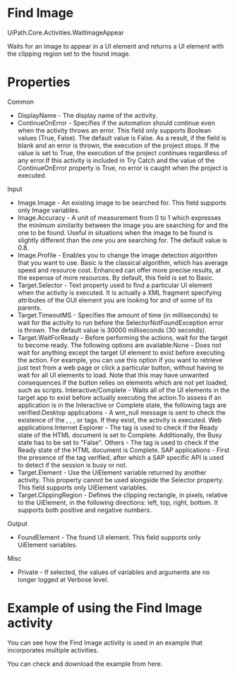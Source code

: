﻿# Find Image

UiPath.Core.Activities.WaitImageAppear

Waits for an image to appear in a UI element and returns a UI element with the clipping region set to the found image.

# Properties

Common

* DisplayName - The display name of the activity.
* ContinueOnError - Specifies if the automation should continue even when the activity throws an error. This field only supports Boolean values (True, False). The default value is False. As a result, if the field is blank and an error is thrown, the execution of the project stops. If the value is set to True, the execution of the project continues regardless of any error.If this activity is included in Try Catch and the value of the ContinueOnError property is True, no error is caught when the project is executed.

Input

* Image.Image - An existing image to be searched for. This field supports only Image variables.
* Image.Accuracy - A unit of measurement from 0 to 1 which expresses the minimum similarity between the image you are searching for and the one to be found. Useful in situations when the image to be found is slightly different than the one you are searching for. The default value is 0.8.
* Image.Profile - Enables you to change the image detection algorithm that you want to use. Basic is the classical algorithm, which has average speed and resource cost. Enhanced can offer more precise results, at the expense of more resources. By default, this field is set to Basic.
* Target.Selector - Text property used to find a particular UI element when the activity is executed. It is actually a XML fragment specifying attributes of the GUI element you are looking for and of some of its parents.
* Target.TimeoutMS - Specifies the amount of time (in milliseconds) to wait for the activity to run before the SelectorNotFoundException error is thrown. The default value is 30000 milliseconds (30 seconds).
* Target.WaitForReady - Before performing the actions, wait for the target to become ready. The following options are available:None - Does not wait for anything except the target UI element to exist before executing the action. For example, you can use this option if you want to retrieve just text from a web page or click a particular button, without having to wait for all UI elements to load. Note that this may have unwanted consequences if the button relies on elements which are not yet loaded, such as scripts. Interactive/Complete - Waits all of the UI elements in the target app to exist before actually executing the action.To assess if an application is in the Interactive or Complete state, the following tags are verified:Desktop applications - A wm_null message is sent to check the existence of the <wnd>, <ctrl>, <java>, or <uia> tags. If they exist, the activity is executed. Web applications:Internet Explorer - The <webctrl> tag is used to check if the Ready state of the HTML document is set to Complete. Additionally, the Busy state has to be set to "False". Others - The <webctrl> tag is used to check if the Ready state of the HTML document is Complete. SAP applications - First the presence of the <wnd> tag verified, after which a SAP specific API is used to detect if the session is busy or not.
* Target.Element - Use the UiElement variable returned by another activity. This property cannot be used alongside the Selector property. This field supports only UiElement variables.
* Target.ClippingRegion - Defines the clipping rectangle, in pixels, relative to the UiElement, in the following directions: left, top, right, bottom. It supports both positive and negative numbers.

Output

* FoundElement - The found UI element. This field supports only UiElement variables.

Misc

* Private - If selected, the values of variables and arguments are no longer logged at Verbose level.

# Example of using the Find Image activity

You can see how the Find Image activity is used in an example that incorporates multiple activities.

You can check and download the example from here.
